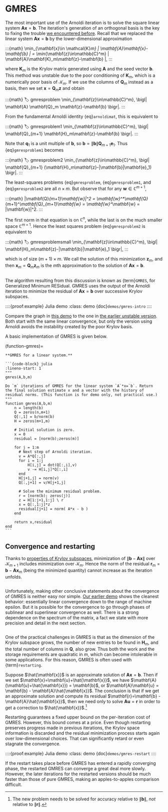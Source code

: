 # GMRES

The most important use of the Arnoldi iteration is to solve the square linear system $\mathbf{A}\mathbf{x}=\mathbf{b}$. The iteration's generation of an orthogonal basis is the key to fixing the trouble [we encountered before](demos/subspace-unstable). Recall that we replaced the linear system $\mathbf{A}\mathbf{x}=\mathbf{b}$ by the lower-dimensional approximation

:::{math}
\min_{\mathbf{x}\in \mathcal{K}_m} \|  \mathbf{A}\mathbf{x}-\mathbf{b}  \| = \min_{\mathbf{z}\in\mathbb{C}^m} \|   \mathbf{A}\mathbf{K}_m\mathbf{z}-\mathbf{b}  \|,
:::

where $\mathbf{K}_m$ is the Krylov matrix generated using $\mathbf{A}$ and the seed vector $\mathbf{b}$.  This method was unstable due to the poor conditioning of $\mathbf{K}_m$, which is a numerically poor basis of $\mathcal{K}_m$. If we use the columns of $\mathbf{Q}_m$ instead as a basis, then we set $\mathbf{x}=\mathbf{Q}_m\mathbf{z}$ and obtain

:::{math}
:label: gmresproblem
\min_{\mathbf{z}\in\mathbb{C}^m}\, \bigl\| \mathbf{A} \mathbf{Q}_m \mathbf{z}-\mathbf{b}  \bigr\|.
:::

From the fundamental Arnoldi identity {eq}`arnoldimat`, this is equivalent to

:::{math}
:label: gmresproblem1
\min_{\mathbf{z}\in\mathbb{C}^m}\, \bigl\| \mathbf{Q}_{m+1} \mathbf{H}_m\mathbf{z}-\mathbf{b} \bigr\|.
:::

Note that $\mathbf{q}_1$ is a unit multiple of $\mathbf{b}$, so $\mathbf{b} = \|\mathbf{b}\| \mathbf{Q}_{m+1}\mathbf{e}_1$. Thus {eq}`gmresproblem1` becomes

:::{math}
:label: gmresproblem2
\min_{\mathbf{z}\in\mathbb{C}^m}\, \bigl\| \mathbf{Q}_{m+1} (\mathbf{H}_m\mathbf{z}-\|\mathbf{b}\|\mathbf{e}_1) \bigr\|.
:::


The least-squares problems {eq}`gmresproblem`,  {eq}`gmresproblem1`, and {eq}`gmresproblem2` are all $n\times m$. But observe that for any $\mathbf{w}\in\mathbb{C}^{m+1}$,

:::{math}
  \|\mathbf{Q}_{m+1}\mathbf{w}\|^2 = \mathbf{w}^*\mathbf{Q}_{m+1}^*\mathbf{Q}_{m+1}\mathbf{w} = \mathbf{w}^*\mathbf{w} = \|\mathbf{w}\|^2.
:::

The first norm in that equation is on $\mathbb{C}^n$, while the last is on the much smaller space $\mathbb{C}^{m+1}$. Hence the least squares problem {eq}`gmresproblem2` is equivalent to

:::{math}
  :label: gmresproblemsmall
  \min_{\mathbf{z}\in\mathbb{C}^m}\, \bigl\| \mathbf{H}_m\mathbf{z}-\|\mathbf{b}\|\mathbf{e}_1 \bigr\|,
:::

which is of size $(m+1)\times m$. We call the solution of this minimization $\mathbf{z}_m$, and then $\mathbf{x}_m=\mathbf{Q}_m \mathbf{z}_m$ is the $m$th approximation to the solution of $\mathbf{A}\mathbf{x}=\mathbf{b}$.

```{index} GMRES
```
The algorithm resulting from this discussion is known as {term}`GMRES`, for Generalized Minimum RESidual. GMRES uses the output of the Arnoldi iteration to minimize the residual of $\mathbf{A}\mathbf{x}=\mathbf{b}$ over successive Krylov subspaces.


::::{proof:example} Julia demo
:class: demo
{doc}`demos/gmres-intro`
::::


Compare the graph in [this demo](demos/gmres-intro.ipynb)  to the one in [the earlier unstable version](demos/subspace-unstable.ipynb). Both start with the same linear convergence, but only the version using Arnoldi avoids the instability created by the poor Krylov basis.

A basic implementation of GMRES is given below.

(function-gmres)=
````{proof:function} gmres
**GMRES for a linear system.**

```{code-block} julia
:lineno-start: 1
"""
gmres(A,b,m)

Do `m` iterations of GMRES for the linear system `A`*x=`b`. Return
the final solution estimate x and a vector with the history of
residual norms. (This function is for demo only, not practical use.)
"""
function gmres(A,b,m)
    n = length(b)
    Q = zeros(n,m+1)
    Q[:,1] = b/norm(b)
    H = zeros(m+1,m)

    # Initial solution is zero.
    x = 0
    residual = [norm(b);zeros(m)]
    
    for j = 1:m
      # Next step of Arnoldi iteration.
      v = A*Q[:,j]
      for i = 1:j
          H[i,j] = dot(Q[:,i],v)
          v -= H[i,j]*Q[:,i]
      end
      H[j+1,j] = norm(v)
      Q[:,j+1] = v/H[j+1,j]

      # Solve the minimum residual problem.
      r = [norm(b); zeros(j)]
      z = H[1:j+1,1:j] \ r
      x = Q[:,1:j]*z
      residual[j+1] = norm( A*x - b )
    end

    return x,residual
end
```
````

## Convergence and restarting

Thanks to [properties of Krylov subspaces](theorem-krylovmult), minimization of $\|\mathbf{b}-\mathbf{A}\mathbf{x}\|$ over $\mathcal{K}_{m+1}$ includes minimization over $\mathcal{K}_m$. Hence the norm of the residual $\mathbf{r}_m = \mathbf{b} - \mathbf{A}\mathbf{x}_m$ (being the minimized quantity) cannot increase as the iteration unfolds.

```{index} convergence rate!linear
```

Unfortunately, making other conclusive statements about the convergence of GMRES is neither easy nor simple. [Our earlier demo](demos/gmres-intro.ipynb) shows the cleanest behavior: essentially linear convergence down to the range of machine epsilon. But it is possible for the convergence to go through phases of sublinear and superlinear convergence as well. There is a strong dependence on the spectrum of the matrix, a fact we state with more precision and detail in the next section.

```{index} GMRES!restarting
```

One of the practical challenges in GMRES is that as the dimension of the Krylov subspace grows, the number of new entries to be found in $\mathbf{H}_m$, and the total number of columns in $\mathbf{Q}$, also grow. Thus both the work and the storage requirements are quadratic in $m$, which can become intolerable in some applications. For this reason, GMRES is often used with {term}`restarting`.

Suppose $\hat{\mathbf{x}}$ is an approximate solution of $\mathbf{A}\mathbf{x}=\mathbf{b}$. Then if we set $\mathbf{x}=\mathbf{u}+\hat{\mathbf{x}}$, we have $\mathbf{A}(\mathbf{u}+\hat{\mathbf{x}}) = \mathbf{b}$, or $\mathbf{A}\mathbf{u} = \mathbf{b} - \mathbf{A}\hat{\mathbf{x}}$. The conclusion is that if we get an approximate solution and compute its residual $\mathbf{r}=\mathbf{b} - \mathbf{A}\hat{\mathbf{x}}$, then we need only to solve $\mathbf{A}\mathbf{u} = \mathbf{r}$ in order to get a correction to $\hat{\mathbf{x}}$.[^relativerestart]

[^relativerestart]: The new problem needs to be solved for accuracy relative to $\|\mathbf{b}\|$, *not* relative to $\|\mathbf{r}\|$.

Restarting guarantees a fixed upper bound on the per-iteration cost of GMRES. However, this bound comes at a price. Even though restarting preserves progress made in previous iterations, the Krylov space information is discarded and the residual minimization process starts again over low-dimensional choices. That can significantly retard or even stagnate the convergence. 

::::{proof:example} Julia demo
:class: demo
{doc}`demos/gmres-restart`
::::

If the restart takes place before GMRES has entered a rapidly converging phase, the restarted GMRES can converge a great deal more slowly. However, the later iterations for the restarted versions should be much faster than those of pure GMRES, making an apples-to-apples comparison difficult.

<!-- There are other ways to avoid the growth in computational effort as the GMRES/Arnoldi iteration proceeds. Three of the more popular variations are abbreviated CGS, BiCGSTAB, and QMR, and these are also implemented in MATLAB. We do not describe them in this book. -->

<!-- 

\begin{exercises}
	\input{krylov/exercises/GMRES}
\end{exercises} -->
